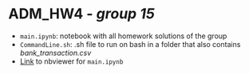 # ADM_HW4 - *group 15*

* `main.ipynb`: notebook with all homework solutions of the group
* `CommandLine.sh`: .sh file to run on bash in a folder that also contains *bank_transaction.csv*
* [Link](https://nbviewer.org/github/Matteo-Candi/ADM_HW4/blob/main/main.ipynb) to nbviewer for `main.ipynb`

